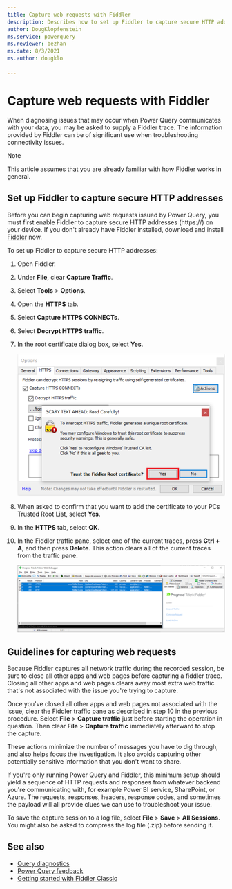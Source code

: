 ```yaml
---
title: Capture web requests with Fiddler
description: Describes how to set up Fiddler to capture secure HTTP addresses and monitor web traffic when troubleshooting Power Query communications issues.
author: DougKlopfenstein
ms.service: powerquery
ms.reviewer: bezhan
ms.date: 8/3/2021
ms.author: dougklo

---
```


# Capture web requests with Fiddler

When diagnosing issues that may occur when Power Query communicates with your data, you may be asked to supply a Fiddler trace. The information provided by Fiddler can be of significant use when troubleshooting connectivity issues.

>[!Note]
>This article assumes that you are already familiar with how Fiddler works in general.

## Set up Fiddler to capture secure HTTP addresses

Before you can begin capturing web requests issued by Power Query, you must first enable Fiddler to capture secure HTTP addresses (https://) on your device. If you don't already have Fiddler installed, download and install [Fiddler](https://www.telerik.com/download/fiddler/fiddler4) now.

To set up Fiddler to capture secure HTTP addresses:

1. Open Fiddler.

2. Under **File**, clear **Capture Traffic**.

3. Select **Tools** > **Options**.

4. Open the **HTTPS** tab.

5. Select **Capture HTTPS CONNECTs**.

6. Select **Decrypt HTTPS traffic**.

7. In the root certificate dialog box, select **Yes**.

   ![Select yes in the root certificate dialog box](./media/web-connection-fiddler/fiddler-root-certificate.png)

8. When asked to confirm that you want to add the certificate to your PCs Trusted Root List, select **Yes**.

9. In the **HTTPS** tab, select **OK**.

10. In the Fiddler traffic pane, select one of the current traces, press **Ctrl + A**, and then press **Delete**. This action clears all of the current traces from the traffic pane.

    ![On your keyboard, press Ctrl + A, then delete to clear all traces from the traffic pane](./media/web-connection-fiddler/clear-fiddler-pane.png)

## Guidelines for capturing web requests

Because Fiddler captures all network traffic during the recorded session, be sure to close all other apps and web pages before capturing a fiddler trace. Closing all other apps and web pages clears away most extra web traffic that's not associated with the issue you're trying to capture.

Once you've closed all other apps and web pages not associated with the issue, clear the Fiddler traffic pane as described in step 10 in the previous procedure. Select **File** > **Capture traffic** just before starting the operation in question. Then clear **File** > **Capture traffic** immediately afterward to stop the capture.

These actions minimize the number of messages you have to dig through, and also helps focus the investigation. It also avoids capturing other potentially sensitive information that you don't want to share.

If you're only running Power Query and Fiddler, this minimum setup should yield a sequence of HTTP requests and responses from whatever backend you're communicating with, for example Power BI service, SharePoint, or Azure. The requests, responses, headers, response codes, and sometimes the payload will all provide clues we can use to troubleshoot your issue.

To save the capture session to a log file, select **File** > **Save** > **All Sessions**. You might also be asked to compress the log file (.zip) before sending it.

## See also

- [Query diagnostics](QueryDiagnostics.md)
- [Power Query feedback](feedback.md)
- [Getting started with Fiddler Classic](https://docs.telerik.com/fiddler/configure-fiddler/tasks/configurefiddler)
